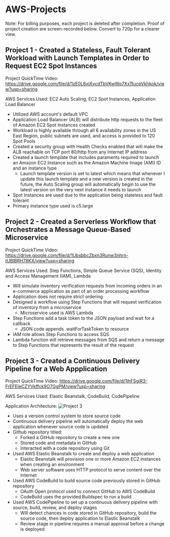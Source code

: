 # AWS-Projects

Note: For billing purposes, each project is deleted after completion. Proof of project creation are screen-recorded below. Convert to 720p for a clearer view.

## Project 1 - Created a Stateless, Fault Tolerant Workload with Launch Templates in Order to Request EC2 Spot Instances

Project QuickTime Video: https://drive.google.com/file/d/1zE0L6xjXycdTbVKwWq7XxTtucpVkhkok/view?usp=sharing

AWS Services Used: EC2 Auto Scaling, EC2 Spot Instances, Application Load Balancer

* Utilized AWS account's default VPC
* Application Load Balancer (ALB) will distribute http requests to the fleet of Amazon EC2 Spot Instances created
* Workload is highly available through all 6 availability zones in the US East Region, public subnets are used, and access is provided to 120 Spot Pools
* Created a security group with Health Checks enabled that will make the ALB reachable on TCP port 80/http from any Internet IP address
* Created a launch template that includes paraments required to launch an Amazon EC2 Instance such as the Amazon Machine Image (AMI) ID and an instance type
  * Launch template version is set to latest which means that whenever I update this launch template and a new version is created in the future, the Auto Scaling group will automatically begin to use the latest version on the very next instance it needs to launch
* Spot Instances are used due to the application being stateless and fault tolerant
* Primary instance type used is c5.large 

## Project 2 - Created a Serverless Workflow that Orchestrates a Message Queue-Based Microservice

Project QuickTime Video: https://drive.google.com/file/d/1UbsbbcZbxn3Runw3nhrn-tUBlBRH78KX/view?usp=sharing

AWS Services Used: Step Functions, Simple Queue Service (SQS), Identity and Access Management (IAM), Lambda

* Will simulate inventory verification requests from incoming orders in an e-commerce application as part of an order processing workflow
* Application does not require strict ordering
* Designed a workflow using Step Functions that will request verification of inventory from a microservice
  * Microservice used is AWS Lambda
* Step Functions add a task token to the JSON payload and wait for a callback
  * JSON code appends .waitForTaskToken to resource
* IAM role allows Step Functions to access SQS
* Lambda function will retrieve messages from SQS and return a message to Step Functions that represents the result of the request

## Project 3 - Created a Continuous Delivery Pipeline for a Web Appplication

Project QuickTime Video: https://drive.google.com/file/d/1jhFSgiR3-FrEFEIeCZYVkffck9O7GgPM/view?usp=sharing

AWS Services Used: Elastic Beanstalk, CodeBuild, CodePipeline

Application Architecture:
![Project 3](relative/path/to/Project3ScreenShot.png?raw=true "Title")

* Uses a version control system to store source code
* Continuous delivery pipeline will automatically deploy the web application whenever source code is updated
* Github repository titled: 
  * Forked a GitHub repository to create a new one
  * Stored code and metadata in GitHub
  * Interacted with a code repository using Git
* Used AWS Elastic Beanstalk to create and deploy a web application
  * Elastic Beanstalk will provision one or more Amazon EC2 instances when creating an environment
  * Web server software uses HTTP protocol to serve content over the Internet
* Used AWS CodeBuild to build source code previously stored in GitHub repository
  * OAuth Open protocol used to connect GitHub to AWS CodeBuild
  * CodeBuild uses the provided Buildspec to run a build
* Used AWS CodePipeline to set up a continuous delivery pipeline with source, build, review, and deploy stages
  * Will detect chances in code stored in GitHub repository, build the source code, then deploy application to Elastic Beanstalk
  * Review stage in pipeline requires a manual approval before a change is deployed

